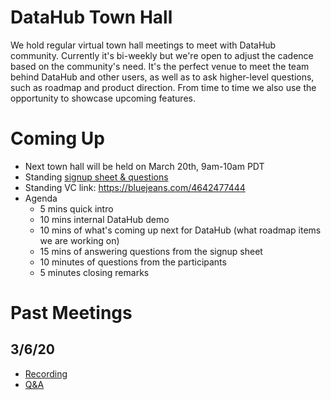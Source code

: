# DataHub Town Hall

We hold regular virtual town hall meetings to meet with DataHub community. 
Currently it's bi-weekly but we're open to adjust the cadence based on the community's need.
It's the perfect venue to meet the team behind DataHub and other users, as well as to ask higher-level questions, such as roadmap and product direction.
From time to time we also use the opportunity to showcase upcoming features.

# Coming Up
- Next town hall will be held on March 20th, 9am-10am PDT
- Standing [signup sheet & questions](https://docs.google.com/spreadsheets/d/1hCTFQZnhYHAPa-DeIfyye4MlwmrY7GF4hBds5pTZJYM/edit) 
- Standing VC link: https://bluejeans.com/4642477444
- Agenda
  * 5 mins quick intro
  * 10 mins internal DataHub demo
  * 10 mins of what's coming up next for DataHub (what roadmap items we are working on)
  * 15 mins of answering questions from the signup sheet
  * 10 minutes of questions from the participants
  * 5 minutes closing remarks

# Past Meetings

## 3/6/20
- [Recording](https://bluejeans.com/s/vULMG)
- [Q&A](https://docs.google.com/document/d/1N_VGqlH9CD-54LBsVlpcK2Cf2Mgmuzq79EvN9qgBqtQ/edit)
